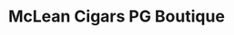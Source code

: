 ---
title: "McLean Cigars PG Boutique"
url: /mclean/mclean-cigars-pg-boutique/
shop: variety store
---